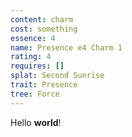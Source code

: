 ```yaml
---
content: charm
cost: something
essence: 4
name: Presence e4 Charm 1
rating: 4
requires: []
splat: Second Sunrise
trait: Presence
tree: Force
---
```


Hello **world**!
